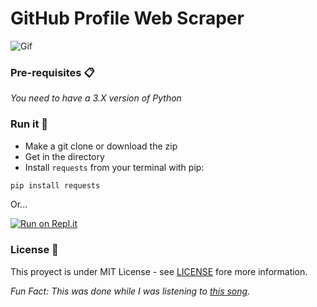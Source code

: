 # GitHub Profile Web Scraper

![Gif](https://thumbs.gfycat.com/PhysicalBabyishAmericanavocet-size_restricted.gif)

### Pre-requisites 📋

_You need to have a 3.X version of Python_

### Run it 🔧

- Make a git clone or download the zip
- Get in the directory
- Install `requests` from your terminal with pip:
```bash
pip install requests
```
Or...

[![Run on Repl.it](https://gist.githubusercontent.com/UltiRequiem/df74e564a834273d6ffa459c031def1d/raw/0fc5b3d5b649b4196be59eef2abe9d9c9ecc729a/image.svg)](https://repl.it/@UltiRequiem/GitHub-Profile-Web-Scraper)

### License 📄

This proyect is under MIT License - see [LICENSE](./LICENSE) fore more information.


*Fun Fact: This was done while I was listening to [this song](https://youtu.be/7lvDCMkjcsM).*